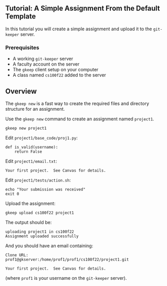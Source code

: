 
## Tutorial: A Simple Assignment From the Default Template

In this tutorial you will create a simple assignment and upload it to
the `git-keeper` server.

### Prerequisites

* A working `git-keeper` server
* A faculty account on the server
* The `gkeep` client setup on your computer
* A class named `cs100f22` added to the server

## Overview

The `gkeep new` is a fast way to create the required files and directory 
structure for an assignment.

Use the `gkeep new` command to create an assignment named `project1`.

```
gkeep new project1
```

Edit `project1/base_code/proj1.py`:

```
def is_valid(username):
    return False
```

Edit `project1/email.txt`:

```
Your first project.  See Canvas for details.
```

Edit `project1/tests/action.sh`:

```
echo "Your submission was received"
exit 0
```

Upload the assignment:

```
gkeep upload cs100f22 project1
```

The output should be:

```
uploading project1 in cs100f22
Assignment uploaded successfully
```

And you should have an email containing:

```
Clone URL:
prof1@gkserver:/home/prof1/prof1/cs100f22/project1.git

Your first project.  See Canvas for details.
```

(where `prof1` is your username on the `git-keeper` server).